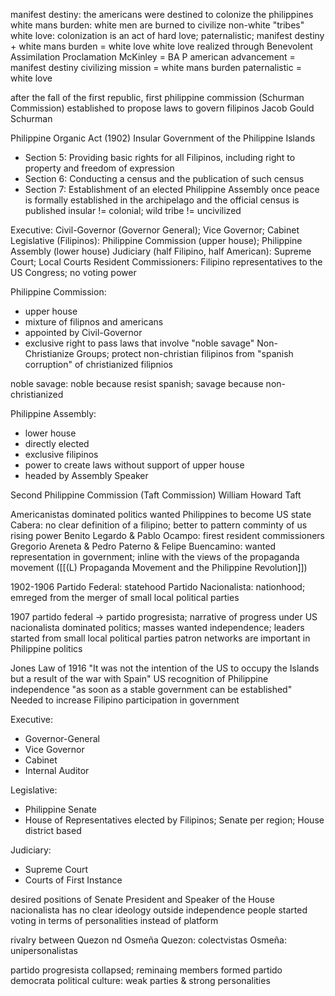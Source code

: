 manifest destiny: the americans were destined to colonize the philippines
white mans burden: white men are burned to civilize non-white "tribes"
white love: colonization is an act of hard love; paternalistic; manifest destiny + white mans burden = white love
white love realized through Benevolent Assimilation Proclamation
McKinley = BA P
american advancement = manifest destiny
civilizing mission = white mans burden
paternalistic = white love

after the fall of the first republic, first philippine commission (Schurman Commission) established to propose laws to govern filipinos
Jacob Gould Schurman

Philippine Organic Act (1902)
Insular Government of the Philippine Islands
* Section 5: Providing basic rights for all Filipinos, including right to property and freedom of expression
* Section 6: Conducting a census and the publication of such census
* Section 7: Establishment of an elected Philippine Assembly once peace is formally established in the archipelago and the official census is published
insular != colonial; wild tribe != uncivilized

Executive: Civil-Governor (Governor General); Vice Governor; Cabinet
Legislative (Filipinos): Philippine Commission (upper house); Philippine Assembly (lower house)
Judiciary (half Filipino, half American): Supreme Court; Local Courts
Resident Commissioners: Filipino representatives to the US Congress; no voting power

Philippine Commission:
* upper house
* mixture of filipnos and americans
* appointed by Civil-Governor
* exclusive right to pass laws that involve "noble savage" Non-Christianize Groups; protect non-christian filipinos from "spanish corruption" of christianized filipnios

noble savage: noble because resist spanish; savage because non-christianized

Philippine Assembly:
* lower house
* directly elected
* exclusive filipinos
* power to create laws without support of upper house
* headed by Assembly Speaker

Second Philippine Commission (Taft Commission)
William Howard Taft

Americanistas dominated politics
wanted Philippines to become US state
Cabera: no clear definition of a filipino; better to pattern comminty of us rising power
Benito Legardo & Pablo Ocampo: firest resident commissioners
Gregorio Areneta & Pedro Paterno & Felipe Buencamino: wanted representation in government; inline with the views of the propaganda movement ([[(L) Propaganda Movement and the Philippine Revolution]])

1902-1906
Partido Federal: statehood
Partido Nacionalista: nationhood; emreged from the merger of small local political parties

1907
partido federal -> partido progresista; narrative of progress under US
nacionalista dominated politics; masses wanted independence; leaders started from small local political parties
patron networks are important in Philippine politics

Jones Law of 1916
"It was not the intention of the US to occupy the Islands but a result of the war with Spain"
US recognition of Philippine independence "as soon as a stable government can be established"
Needed to increase Filipino participation in government

Executive:
* Governor-General
* Vice Governor
* Cabinet
* Internal Auditor

Legislative:
* Philippine Senate
* House of Representatives
elected by Filipinos; Senate per region; House district based

Judiciary:
* Supreme Court
* Courts of First Instance

desired positions of Senate President and Speaker of the House
nacionalista has no clear ideology outside independence
people started voting in terms of personalities instead of platform

rivalry between Quezon nd Osmeña
Quezon: colectvistas
Osmeña: unipersonalistas

partido progresista collapsed; reminaing members formed partido democrata
political culture: weak parties & strong personalities